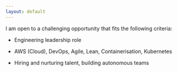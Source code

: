 ```yaml
---
layout: default
---
```


I am open to a challenging opportunity that fits the following criteria:

* Engineering leadership role

* AWS (Cloud), DevOps, Agile, Lean, Containerisation, Kubernetes

* Hiring and nurturing talent, building autonomous teams